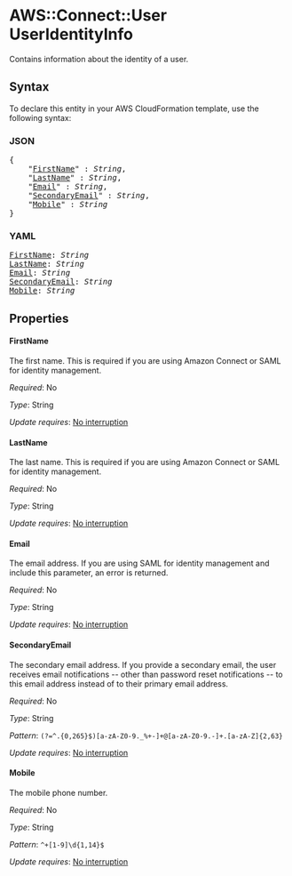 # AWS::Connect::User UserIdentityInfo

Contains information about the identity of a user.

## Syntax

To declare this entity in your AWS CloudFormation template, use the following syntax:

### JSON

<pre>
{
    "<a href="#firstname" title="FirstName">FirstName</a>" : <i>String</i>,
    "<a href="#lastname" title="LastName">LastName</a>" : <i>String</i>,
    "<a href="#email" title="Email">Email</a>" : <i>String</i>,
    "<a href="#secondaryemail" title="SecondaryEmail">SecondaryEmail</a>" : <i>String</i>,
    "<a href="#mobile" title="Mobile">Mobile</a>" : <i>String</i>
}
</pre>

### YAML

<pre>
<a href="#firstname" title="FirstName">FirstName</a>: <i>String</i>
<a href="#lastname" title="LastName">LastName</a>: <i>String</i>
<a href="#email" title="Email">Email</a>: <i>String</i>
<a href="#secondaryemail" title="SecondaryEmail">SecondaryEmail</a>: <i>String</i>
<a href="#mobile" title="Mobile">Mobile</a>: <i>String</i>
</pre>

## Properties

#### FirstName

The first name. This is required if you are using Amazon Connect or SAML for identity management.

_Required_: No

_Type_: String

_Update requires_: [No interruption](https://docs.aws.amazon.com/AWSCloudFormation/latest/UserGuide/using-cfn-updating-stacks-update-behaviors.html#update-no-interrupt)

#### LastName

The last name. This is required if you are using Amazon Connect or SAML for identity management.

_Required_: No

_Type_: String

_Update requires_: [No interruption](https://docs.aws.amazon.com/AWSCloudFormation/latest/UserGuide/using-cfn-updating-stacks-update-behaviors.html#update-no-interrupt)

#### Email

The email address. If you are using SAML for identity management and include this parameter, an error is returned.

_Required_: No

_Type_: String

_Update requires_: [No interruption](https://docs.aws.amazon.com/AWSCloudFormation/latest/UserGuide/using-cfn-updating-stacks-update-behaviors.html#update-no-interrupt)

#### SecondaryEmail

The secondary email address. If you provide a secondary email, the user receives email notifications -- other than password reset notifications -- to this email address instead of to their primary email address.

_Required_: No

_Type_: String

_Pattern_: <code>(?=^.{0,265}$)[a-zA-Z0-9._%+-]+@[a-zA-Z0-9.-]+\.[a-zA-Z]{2,63}</code>

_Update requires_: [No interruption](https://docs.aws.amazon.com/AWSCloudFormation/latest/UserGuide/using-cfn-updating-stacks-update-behaviors.html#update-no-interrupt)

#### Mobile

The mobile phone number.

_Required_: No

_Type_: String

_Pattern_: <code>^\+[1-9]\d{1,14}$</code>

_Update requires_: [No interruption](https://docs.aws.amazon.com/AWSCloudFormation/latest/UserGuide/using-cfn-updating-stacks-update-behaviors.html#update-no-interrupt)

